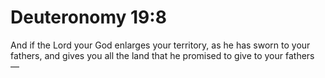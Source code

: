 # Deuteronomy 19:8

And if the Lord your God enlarges your territory, as he has sworn to your fathers, and gives you all the land that he promised to give to your fathers —
